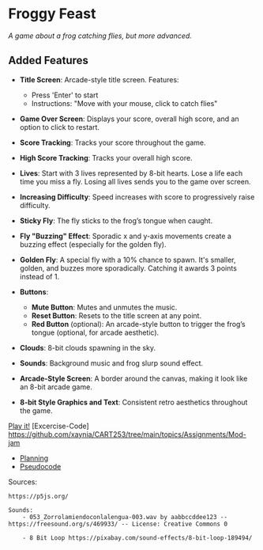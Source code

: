 # Froggy Feast

_A game about a frog catching flies, but more advanced._

## Added Features

- **Title Screen**: Arcade-style title screen. Features:
  - Press 'Enter' to start
  - Instructions: "Move with your mouse, click to catch flies"

- **Game Over Screen**: Displays your score, overall high score, and an option to click to restart.

- **Score Tracking**: Tracks your score throughout the game.

- **High Score Tracking**: Tracks your overall high score.

- **Lives**: Start with 3 lives represented by 8-bit hearts. Lose a life each time you miss a fly. Losing all lives sends you to the game over screen.

- **Increasing Difficulty**: Speed increases with score to progressively raise difficulty.

- **Sticky Fly**: The fly sticks to the frog’s tongue when caught.

- **Fly "Buzzing" Effect**: Sporadic x and y-axis movements create a buzzing effect (especially for the golden fly).

- **Golden Fly**: A special fly with a 10% chance to spawn. It's smaller, golden, and buzzes more sporadically. Catching it awards 3 points instead of 1.

- **Buttons**:
  - **Mute Button**: Mutes and unmutes the music.
  - **Reset Button**: Resets to the title screen at any point.
  - **Red Button** (optional): An arcade-style button to trigger the frog’s tongue (optional, for arcade aesthetic).

- **Clouds**: 8-bit clouds spawning in the sky.

- **Sounds**: Background music and frog slurp sound effect.

- **Arcade-Style Screen**: A border around the canvas, making it look like an 8-bit arcade game.

- **8-bit Style Graphics and Text**: Consistent retro aesthetics throughout the game.



[Play it!](https://xaynia.github.io/CART253/topics/Assignments/Mod-jam/)
[Excercise-Code] https://github.com/xaynia/CART253/tree/main/topics/Assignments/Mod-jam

- [Planning](./planning.md)
- [Pseudocode](./pseudocode.md)

Sources:

    https://p5js.org/

    Sounds:
        - 053_Zorrolamiendoconlalengua-003.wav by aabbccddee123 -- https://freesound.org/s/469933/ -- License: Creative Commons 0

        - 8 Bit Loop https://pixabay.com/sound-effects/8-bit-loop-189494/